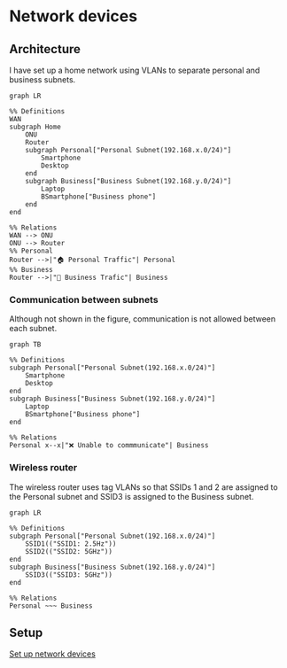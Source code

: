 # Network devices

## Architecture

I have set up a home network using VLANs to separate personal and business subnets.  

```mermaid
graph LR

%% Definitions
WAN
subgraph Home
    ONU
    Router
    subgraph Personal["Personal Subnet(192.168.x.0/24)"]
        Smartphone
        Desktop
    end
    subgraph Business["Business Subnet(192.168.y.0/24)"]
        Laptop
        BSmartphone["Business phone"]
    end
end

%% Relations
WAN --> ONU
ONU --> Router
%% Personal
Router -->|"🏠 Personal Traffic"| Personal
%% Business
Router -->|"🏢 Business Trafic"| Business
```

### Communication between subnets

Although not shown in the figure, communication is not allowed between each subnet.

```mermaid
graph TB

%% Definitions
subgraph Personal["Personal Subnet(192.168.x.0/24)"]
    Smartphone
    Desktop
end
subgraph Business["Business Subnet(192.168.y.0/24)"]
    Laptop
    BSmartphone["Business phone"]
end

%% Relations
Personal x--x|"❌ Unable to commmunicate"| Business
```

### Wireless router

The wireless router uses tag VLANs so that SSIDs 1 and 2 are assigned to the Personal subnet and SSID3 is assigned to the Business subnet.

```mermaid
graph LR

%% Definitions
subgraph Personal["Personal Subnet(192.168.x.0/24)"]
    SSID1(("SSID1: 2.5Hz"))
    SSID2(("SSID2: 5GHz"))
end
subgraph Business["Business Subnet(192.168.y.0/24)"]
    SSID3(("SSID3: 5GHz"))
end

%% Relations
Personal ~~~ Business
```

## Setup

[Set up network devices](/docs/networks/setup.md)
